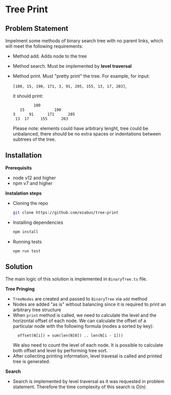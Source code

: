 # Tree Print

## Problem Statement

Impelment some methods of binary search tree with no parent links, which will meet the following requirements:

* Method add. Adds node to the tree
* Method search. Must be implemented by **level traversal**
* Method print. Must "pretty print" the tree. For example, for input:

  ``[100, 15, 190, 171, 3, 91, 205, 155, 13, 17, 203]``,

  it should print:
  ```
           100
     15             190
  3      91      171      205
   13  17     155      203
  ```
  Please note: elements could have arbitrary lenght, tree could be unbalanced, there should be no extra spaces or indentations between subtrees of the tree.

## Installation

**Prerequisits**
* node v12 and higher
* npm v7 and higher

**Instalation steps**

* Cloning the repo
  ```bash
  git clone https://github.com/ezabus/tree-print
  ```
* Installing dependencies
  ``` bash
  npm install
  ```
* Running tests
  ```
  npm run test
  ```

## Solution

The main logic of this solution is implemented in ``BinaryTree.ts`` file.

**Tree Pringing**

* ``TreeNodes`` are created and passed to ``BinaryTree`` via ``add`` method
* Nodes are added "as is" without balancing since it is required to print an arbitrary
tree structure
* When ``print`` method is called, we need to calculate the level and the horizontal offset of each node. We can calculate the offset of a particular node with the following formula (nodes a sorted by key):
  ```
    offset(N[i]) = sum(len(N[0]) .. len(N[i - 1]))
  ```
  We also need to count the level of each node. It is possible to calculate both offset and level by performing tree sort.
* After collecting printing information, level travesal is called and printed tree is generated.

**Search**

* Search is implemented by level traversal as it was requested in problem statement. Therefore the time complexity of this search is *O(n)*.
